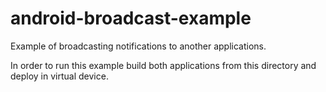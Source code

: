 # android-broadcast-example

Example of broadcasting notifications to another applications. 

In order to run this example build both applications from this directory and deploy in virtual device.
